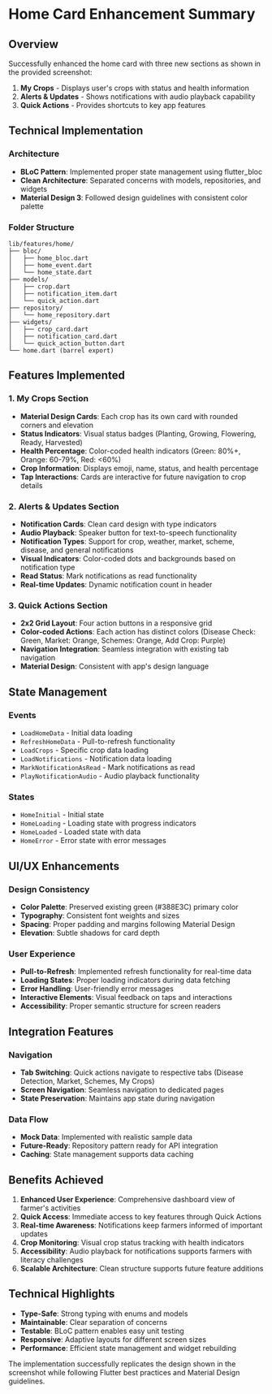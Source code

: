 # Home Card Enhancement Summary

## Overview
Successfully enhanced the home card with three new sections as shown in the provided screenshot:
1. **My Crops** - Displays user's crops with status and health information
2. **Alerts & Updates** - Shows notifications with audio playback capability
3. **Quick Actions** - Provides shortcuts to key app features

## Technical Implementation

### Architecture
- **BLoC Pattern**: Implemented proper state management using flutter_bloc
- **Clean Architecture**: Separated concerns with models, repositories, and widgets
- **Material Design 3**: Followed design guidelines with consistent color palette

### Folder Structure
```
lib/features/home/
├── bloc/
│   ├── home_bloc.dart
│   ├── home_event.dart
│   └── home_state.dart
├── models/
│   ├── crop.dart
│   ├── notification_item.dart
│   └── quick_action.dart
├── repository/
│   └── home_repository.dart
├── widgets/
│   ├── crop_card.dart
│   ├── notification_card.dart
│   └── quick_action_button.dart
└── home.dart (barrel export)
```

## Features Implemented

### 1. My Crops Section
- **Material Design Cards**: Each crop has its own card with rounded corners and elevation
- **Status Indicators**: Visual status badges (Planting, Growing, Flowering, Ready, Harvested)
- **Health Percentage**: Color-coded health indicators (Green: 80%+, Orange: 60-79%, Red: <60%)
- **Crop Information**: Displays emoji, name, status, and health percentage
- **Tap Interactions**: Cards are interactive for future navigation to crop details

### 2. Alerts & Updates Section
- **Notification Cards**: Clean card design with type indicators
- **Audio Playback**: Speaker button for text-to-speech functionality
- **Notification Types**: Support for crop, weather, market, scheme, disease, and general notifications
- **Visual Indicators**: Color-coded dots and backgrounds based on notification type
- **Read Status**: Mark notifications as read functionality
- **Real-time Updates**: Dynamic notification count in header

### 3. Quick Actions Section
- **2x2 Grid Layout**: Four action buttons in a responsive grid
- **Color-coded Actions**: Each action has distinct colors (Disease Check: Green, Market: Orange, Schemes: Orange, Add Crop: Purple)
- **Navigation Integration**: Seamless integration with existing tab navigation
- **Material Design**: Consistent with app's design language

## State Management

### Events
- `LoadHomeData` - Initial data loading
- `RefreshHomeData` - Pull-to-refresh functionality
- `LoadCrops` - Specific crop data loading
- `LoadNotifications` - Notification data loading
- `MarkNotificationAsRead` - Mark notifications as read
- `PlayNotificationAudio` - Audio playback functionality

### States
- `HomeInitial` - Initial state
- `HomeLoading` - Loading state with progress indicators
- `HomeLoaded` - Loaded state with data
- `HomeError` - Error state with error messages

## UI/UX Enhancements

### Design Consistency
- **Color Palette**: Preserved existing green (#388E3C) primary color
- **Typography**: Consistent font weights and sizes
- **Spacing**: Proper padding and margins following Material Design
- **Elevation**: Subtle shadows for card depth

### User Experience
- **Pull-to-Refresh**: Implemented refresh functionality for real-time data
- **Loading States**: Proper loading indicators during data fetching
- **Error Handling**: User-friendly error messages
- **Interactive Elements**: Visual feedback on taps and interactions
- **Accessibility**: Proper semantic structure for screen readers

## Integration Features

### Navigation
- **Tab Switching**: Quick actions navigate to respective tabs (Disease Detection, Market, Schemes, My Crops)
- **Screen Navigation**: Seamless navigation to dedicated pages
- **State Preservation**: Maintains app state during navigation

### Data Flow
- **Mock Data**: Implemented with realistic sample data
- **Future-Ready**: Repository pattern ready for API integration
- **Caching**: State management supports data caching

## Benefits Achieved

1. **Enhanced User Experience**: Comprehensive dashboard view of farmer's activities
2. **Quick Access**: Immediate access to key features through Quick Actions
3. **Real-time Awareness**: Notifications keep farmers informed of important updates
4. **Crop Monitoring**: Visual crop status tracking with health indicators
5. **Accessibility**: Audio playback for notifications supports farmers with literacy challenges
6. **Scalable Architecture**: Clean structure supports future feature additions

## Technical Highlights

- **Type-Safe**: Strong typing with enums and models
- **Maintainable**: Clear separation of concerns
- **Testable**: BLoC pattern enables easy unit testing
- **Responsive**: Adaptive layouts for different screen sizes
- **Performance**: Efficient state management and widget rebuilding

The implementation successfully replicates the design shown in the screenshot while following Flutter best practices and Material Design guidelines.